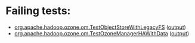 # Failing tests: 

 * [org.apache.hadoop.ozone.om.TestObjectStoreWithLegacyFS](hadoop-ozone/integration-test/org.apache.hadoop.ozone.om.TestObjectStoreWithLegacyFS.txt) ([output](hadoop-ozone/integration-test/org.apache.hadoop.ozone.om.TestObjectStoreWithLegacyFS-output.txt))
 * [org.apache.hadoop.ozone.om.TestOzoneManagerHAWithData](hadoop-ozone/integration-test/org.apache.hadoop.ozone.om.TestOzoneManagerHAWithData.txt) ([output](hadoop-ozone/integration-test/org.apache.hadoop.ozone.om.TestOzoneManagerHAWithData-output.txt))
